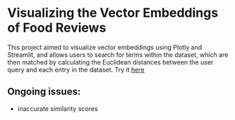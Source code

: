 # Visualizing the Vector Embeddings of Food Reviews
This project aimed to visualize vector embeddings using Plotly and Streamlit, and allows users to search for terms within the dataset, which are then matched by calculating the Euclidean distances between the user query and each entry in the dataset. Try it [here](https://embeddingvispractice2.streamlit.app/)

## Ongoing issues:
- inaccurate similarity scores
